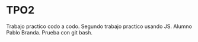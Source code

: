 # TPO2
Trabajo practico codo a codo.
Segundo trabajo practico usando JS.
Alumno Pablo Branda.
Prueba con git bash.
